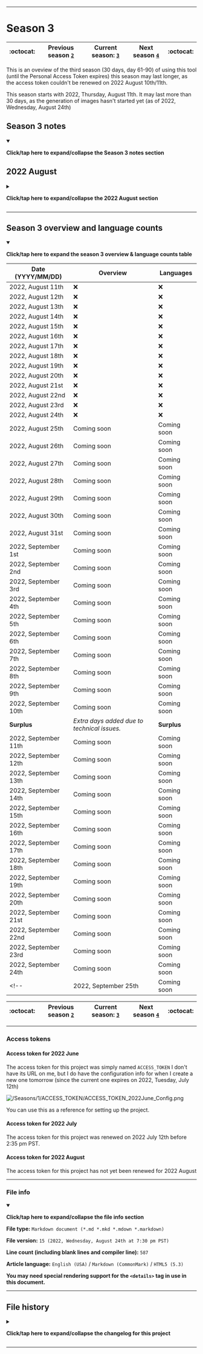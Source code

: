 
***

# Season 3

| :octocat: | Previous season [`2`](/Seasons/2/) | **Current season:** [`3`](/Seasons/3/) | Next season [`4`](/Seasons/4/) | :octocat: |
|---|---|---|---|---|

This is an oveview of the third season (30 days, day 61-90) of using this tool (until the Personal Access Token expires) this season may last longer, as the access token couldn't be renewed on 2022 August 10th/11th.

This season starts with 2022, Thursday, August 11th. It may last more than 30 days, as the generation of images hasn't started yet (as of 2022, Wednesday, August 24th)

<!-- A large segment (well over half) of this season contains no data, due to my GitHub account being flagged for 23 days and counting. !-->

## Season 3 notes

<details open><summary><p lang="en"><b>Click/tap here to expand/collapse the Season 3 notes section</b></p></summary>

## 2022 August

<details><summary><p lang="en"><b>Click/tap here to expand/collapse the 2022 August section</b></p></summary>

<!--

### 2022 August ?th

<details><summary><p lang="en"><b>Click/tap here to expand/collapse the entry for 2022 July 18th</b></p></summary>

**2022 August ?th**

The process ran unsuccessfully today, failing within 3 minutes, and breaking its 1 day consecutive streak.

I put the workflow runs into 5 categories:

- **Category 0:** `Complete failure` - _The process did not run_
- **Category 1:** `R0800` - _Partial success, with 800 out of 1500+ repositories scanned/indexed_
- **Category 2:** `R0900` - _Partial success, with 900 out of 1500+ repositories scanned/indexed_
- **Category 3:** `R1000` - _Moderate success, with 1000 out of 1500+ repositories scanned/indexed_
- **Category 4:** `Complete success` - _The process ran and gave accurate results_

Today was a category 0 day.

I made the observation that when successfully ran, only 10 languages are listed, but when it doesn't run successfully, only 15 languages are listed.

For this repository, I am now including error dumps in Python traceback format (`*.pytb`) which will still be viewable as plain text through `README.pytb` files.

I have noted that a good way to see if it ran correctly or not is to check the overview image card. If it says `No name` instead of my original GitHub username (`Sean P. Myrick V19.1.7.2`) (not my handle, `seanpm2001`) then it ran incorrectly. Otherwise, it worked correctly. For personal usage, I can tell it ran worse when the counted repositories is `800` instead of `900` or `1000` additionally, if my GitHub username doesn't come up, the card puts `0` for the total commit count.

</details>

!-->

### 2022 August 11th

<details open><summary><p lang="en"><b>Click/tap here to expand/collapse the entry for 2022 August 11th</b></p></summary>

**2022 August 11th**

My GitHub account was still suspended today (day 24, or 3 weeks, 3 days) so the process couldn't run. That is the least of my problems, this has caused me an unimaginable amount of stress and fear for several days now, but has been calm since. I am still extremely disappointed and a bit frustrated each day I log on to find that I am still flagged. I recently got a response, but now I had to do the hard thing and delete all my organizations, a huge disappointment to me, and the most painful thing this year. Once this is done, the next appeal will likely go through.

Unfortunately, another fork got thrown in the road, GitHub is refusing to delete my organizations, and also is refusing to let me delete my organizations. There is probably some sneaky workaround, but I am completely stumped now. Update: they unlocked the fork option after my request was rejected. Yesterday, I deleted 140 organizations (14%) on 2022, August 5th, I deleted another 80 (totaling 22% deleted) on 2022 August 6th, and another 60 (totaling 28% deleted) on 2022 August 7th. it is going to take me at least a week to delete all of them. I expect to be done by 2022, Tuesday, August 16th, but I likely won't have my account back on the same day.

I am starting to fear that I won't have my account back by 2022, August 10th, and that the access token will expire before I can renew it. On 2022, August 2nd, it reached the point where an entire half of the season does not have data, as my account was flagged.

Today, the fear came true. Season 2 has ended, with no data for 23 days out of 30 (76.66% of the time) I am unsure how renewal will work. Season 3 has started today, but currently contains no data.

</details> <!-- 2022 August 11th !-->

### 2022 August 12th

<details open><summary><p lang="en"><b>Click/tap here to expand/collapse the entry for 2022 August 12th</b></p></summary>

**2022 August 12th**

My GitHub account was still suspended today (day 25, or 3 weeks, 4 days) so the process couldn't run. That is the least of my problems, this has caused me an unimaginable amount of stress and fear for several days now, but has been calm since. I am still extremely disappointed and a bit frustrated each day I log on to find that I am still flagged. I recently got a response, but now I had to do the hard thing and delete all my organizations, a huge disappointment to me, and the most painful thing this year. Once this is done, the next appeal will likely go through.

Unfortunately, another fork got thrown in the road, GitHub is refusing to delete my organizations, and also is refusing to let me delete my organizations. There is probably some sneaky workaround, but I am completely stumped now. Update: they unlocked the fork option after my request was rejected. Yesterday, I deleted 140 organizations (14%) on 2022, August 5th, I deleted another 80 (totaling 22% deleted) on 2022 August 6th, and another 60 (totaling 28% deleted) on 2022 August 7th. it is going to take me at least a week to delete all of them. I expect to be done by 2022, Tuesday, August 16th, but I likely won't have my account back on the same day.

I am starting to fear that I won't have my account back by 2022, August 10th, and that the access token will expire before I can renew it. On 2022, August 2nd, it reached the point where an entire half of the season does not have data, as my account was flagged.

Today, the fear came true. Season 2 has ended, with no data for 23 days out of 30 (76.66% of the time) I am unsure how renewal will work. Season 3 has started yesterday, but currently contains no data.

</details> <!-- 2022 August 12th !-->

### 2022 August 13th

<details open><summary><p lang="en"><b>Click/tap here to expand/collapse the entry for 2022 August 13th</b></p></summary>

**2022 August 13th**

My GitHub account was still suspended today (day 26, or 3 weeks, 5 days) so the process couldn't run. That is the least of my problems, this has caused me an unimaginable amount of stress and fear for several days now, but has been calm since. I am still extremely disappointed and a bit frustrated each day I log on to find that I am still flagged. I recently got a response, but now I had to do the hard thing and delete all my organizations, a huge disappointment to me, and the most painful thing this year. Once this is done, the next appeal will likely go through.

I am still deleting organizations, and I likely won't have my account back the same day I delete the last one, so image generation won't be resuming for at least 3 days. Season 3 currently contains no data due to this.

</details> <!-- 2022 August 13th !-->

### 2022 August 14th

<details open><summary><p lang="en"><b>Click/tap here to expand/collapse the entry for 2022 August 14th</b></p></summary>

**2022 August 14th**

My GitHub account was still suspended today (day 27, or 3 weeks, 6 days) so the process couldn't run. That is the least of my problems, this has caused me an unimaginable amount of stress and fear for several days now, but has been calm since. I am still extremely disappointed and a bit frustrated each day I log on to find that I am still flagged. I recently got a response, but now I had to do the hard thing and delete all my organizations, a huge disappointment to me, and the most painful thing this year. Once this is done, the next appeal will likely go through.

I am still deleting organizations, and I likely won't have my account back the same day I delete the last one, so image generation won't be resuming for at least 2 days. I expect to finish deleting organizations on 2022, Tuesday, August 16th. Season 3 currently contains no data due to this.

</details> <!-- 2022 August 14th !-->

### 2022 August 15th

<details open><summary><p lang="en"><b>Click/tap here to expand/collapse the entry for 2022 August 15th</b></p></summary>

**2022 August 15th**

My GitHub account was still suspended today (day 28, or 4 weeks, 0 days) so the process couldn't run. That is the least of my problems, this has caused me an unimaginable amount of stress and fear for several days now, but has been calm since. I am still extremely disappointed and a bit frustrated each day I log on to find that I am still flagged. I recently got a response, but now I had to do the hard thing and delete all my organizations, a huge disappointment to me, and the most painful thing this year. Once this is done, the next appeal will likely go through.

I am still deleting organizations, and I likely won't have my account back the same day I delete the last one tomorrow, so image generation won't be resuming for at least 2 days. I expect to finish deleting organizations on 2022, Tuesday, August 16th (tomorrow) Season 3 currently contains no data due to this.

</details> <!-- 2022 August 15th !-->

### 2022 August 16th

<details open><summary><p lang="en"><b>Click/tap here to expand/collapse the entry for 2022 August 16th</b></p></summary>

**2022 August 16th**

My GitHub account was still suspended today (day 29, or 4 weeks, 1 day) so the process couldn't run. That is the least of my problems, this has caused me an unimaginable amount of stress and fear for several days now, but has been calm since. I am still extremely disappointed and a bit frustrated each day I log on to find that I am still flagged. I recently got a response, but now I had to do the hard thing and delete all my organizations, a huge disappointment to me, and the most painful thing this year. Once this is done, the next appeal will likely go through.

I finished deleting organizations today, but I likely won't have my account back today. I am currently deciding what to do next. Season 3 currently contains no data due to this.

</details> <!-- 2022 August 16th !-->

### 2022 August 17th

<details open><summary><p lang="en"><b>Click/tap here to expand/collapse the entry for 2022 August 17th</b></p></summary>

**2022 August 17th**

My GitHub account was still suspended today (day 30, or 4 weeks, 2 days) so the process couldn't run. That is the least of my problems, this has caused me an unimaginable amount of stress and fear for several days now, but has been calm since. I am still extremely disappointed and a bit frustrated each day I log on to find that I am still flagged. I recently got a response, but now I had to do the hard thing and delete all my organizations, a huge disappointment to me, and the most painful thing this year. Once this is done, the next appeal will likely go through.

I finished deleting all of my organizations yesterday, I am waiting for my family to come back (2022, Thursday, August 18th) to decide the next step. Season 3 currently contains no data due to this.

</details> <!-- 2022 August 17th !-->

### 2022 August 18th

<details open><summary><p lang="en"><b>Click/tap here to expand/collapse the entry for 2022 August 18th</b></p></summary>

**2022 August 18th**

My GitHub account was still suspended today (day 31, or 4 weeks, 3 days) so the process couldn't run. That is the least of my problems, this has caused me an unimaginable amount of stress and fear for several days now, but has been calm since. I am still extremely disappointed and a bit frustrated each day I log on to find that I am still flagged. I recently got a response, but now I had to do the hard thing and delete all my organizations, a huge disappointment to me, and the most painful thing this year. Once this is done, the next appeal will likely go through.

I finished deleting all of my organizations yesterday, I am waiting to start the next step. Season 3 cannot start yet due to this.

</details> <!-- 2022 August 18th !-->

### 2022 August 19th

<details open><summary><p lang="en"><b>Click/tap here to expand/collapse the entry for 2022 August 19th</b></p></summary>

**2022 August 19th**

My GitHub account was still suspended today (day 32, or 4 weeks, 4 days) so the process couldn't run. That is the least of my problems, this has caused me an unimaginable amount of stress and fear for several days now, but has been calm since. I am still extremely disappointed and a bit frustrated each day I log on to find that I am still flagged. I recently got a response, but now I had to do the hard thing and delete all my organizations, a huge disappointment to me, and the most painful thing this year. Once this is done, the next appeal will likely go through.

I finished deleting all of my organizations a few days ago, I am waiting to start the next step. Season 3 cannot start yet due to this.

</details> <!-- 2022 August 19th !-->

### 2022 August 20th

<details open><summary><p lang="en"><b>Click/tap here to expand/collapse the entry for 2022 August 20th</b></p></summary>

**2022 August 20th**

My GitHub account was still suspended today (day 33, or 4 weeks, 5 days) so the process couldn't run. That is the least of my problems, this has caused me an unimaginable amount of stress and fear for several days now, but has been calm since. I am still extremely disappointed and a bit frustrated each day I log on to find that I am still flagged. I recently got a response, but now I had to do the hard thing and delete all my organizations, a huge disappointment to me, and the most painful thing this year. Once this is done, the next appeal will likely go through.

I finished deleting all of my organizations on 2022, Wednesday, August 17th, I sent an appeal last night, and am still awaiting a response. Season 3 cannot start yet due to this.

</details> <!-- 2022 August 20th !-->

### 2022 August 21st

<details open><summary><p lang="en"><b>Click/tap here to expand/collapse the entry for 2022 August 21st</b></p></summary>

**2022 August 21st**

My GitHub account was still suspended today (day 34, or 4 weeks, 6 days) so the process couldn't run. That is the least of my problems, this has caused me an unimaginable amount of stress and fear for several days now, but has been calm since. I am still extremely disappointed and a bit frustrated each day I log on to find that I am still flagged. I recently got a response, but now I had to do the hard thing and delete all my organizations, a huge disappointment to me, and the most painful thing this year. Once this is done, the next appeal will likely go through.

I finished deleting all of my organizations on 2022, Wednesday, August 17th, I sent an appeal on 2022, Friday, August 19th, and am still awaiting a response. Season 3 cannot start yet due to this.

</details> <!-- 2022 August 21st !-->

### 2022 August 22nd

<details open><summary><p lang="en"><b>Click/tap here to expand/collapse the entry for 2022 August 22nd</b></p></summary>

**2022 August 22nd**

My GitHub account was still suspended today (day 35, or 5 weeks, 0 days) so the process couldn't run. That is the least of my problems, this has caused me an unimaginable amount of stress and fear for several days now, but has been calm since. I am still extremely disappointed and a bit frustrated each day I log on to find that I am still flagged. I recently got a response, but now I had to do the hard thing and delete all my organizations, a huge disappointment to me, and the most painful thing this year. Once this is done, the next appeal will likely go through.

I finished deleting all of my organizations on 2022, Wednesday, August 17th, I sent an appeal on 2022, Friday, August 19th, and am still awaiting a response. Season 3 cannot start yet due to this.

</details> <!-- 2022 August 22nd !-->

### 2022 August 23rd

<details open><summary><p lang="en"><b>Click/tap here to expand/collapse the entry for 2022 August 23rd</b></p></summary>

**2022 August 23rd**

My GitHub account was still suspended today (day 36, or 5 weeks, 1 day) so the process couldn't run. That is the least of my problems, this has caused me an unimaginable amount of stress and fear for several days now, but has been calm since. I am still extremely disappointed and a bit frustrated each day I log on to find that I am still flagged. I recently got a response, but now I had to do the hard thing and delete all my organizations, a huge disappointment to me, and the most painful thing this year. Once this is done, the next appeal will likely go through.

I finished deleting all of my organizations on 2022, Wednesday, August 17th, I sent an appeal on 2022, Friday, August 19th, and am still awaiting a response. Season 3 cannot start yet due to this.

</details> <!-- 2022 August 23rd !-->

### 2022 August 24th

<details open><summary><p lang="en"><b>Click/tap here to expand/collapse the entry for 2022 August 24th</b></p></summary>

**2022 August 24th**

My GitHub account was still suspended today (day 37, or 5 weeks, 2 days) so the process couldn't run. That is the least of my problems, this has caused me an unimaginable amount of stress and fear for several days now, but has been calm since. I am still extremely disappointed and a bit frustrated each day I log on to find that I am still flagged. I recently got a response, but now I had to do the hard thing and delete all my organizations, a huge disappointment to me, and the most painful thing this year. Once this is done, the next appeal will likely go through.

I finished deleting all of my organizations on 2022, Wednesday, August 17th, I sent an appeal on 2022, Friday, August 19th, and am still awaiting a response. Season 3 cannot start yet due to this.

</details> <!-- 2022 August 24th !-->

</details> <!-- 2022 August !-->

</details> <!-- Season 3 !-->

***

## Season 3 overview and language counts

<details open><summary><p lang="en"><b>Click/tap here to expand the season 3 overview & language counts table</b></p></summary>

| Date (YYYY/MM/DD) | Overview | Languages |
|---|---|---|
| 2022, August 11th | :x: | :x: |
| 2022, August 12th | :x: | :x: |
| 2022, August 13th | :x: | :x: |
| 2022, August 14th | :x: | :x: |
| 2022, August 15th | :x: | :x: |
| 2022, August 16th | :x: | :x: |
| 2022, August 17th | :x: | :x: |
| 2022, August 18th | :x: | :x: |
| 2022, August 19th | :x: | :x: |
| 2022, August 20th | :x: | :x: |
| 2022, August 21st | :x: | :x: |
| 2022, August 22nd | :x: | :x: |
| 2022, August 23rd | :x: | :x: |
| 2022, August 24th | :x: | :x: |
| 2022, August 25th | Coming soon | Coming soon |
| 2022, August 26th | Coming soon | Coming soon |
| 2022, August 27th | Coming soon | Coming soon |
| 2022, August 28th | Coming soon | Coming soon |
| 2022, August 29th | Coming soon | Coming soon |
| 2022, August 30th | Coming soon | Coming soon |
| 2022, August 31st | Coming soon | Coming soon |
| 2022, September 1st | Coming soon | Coming soon |
| 2022, September 2nd | Coming soon | Coming soon |
| 2022, September 3rd | Coming soon | Coming soon |
| 2022, September 4th | Coming soon | Coming soon |
| 2022, September 5th | Coming soon | Coming soon |
| 2022, September 6th | Coming soon | Coming soon |
| 2022, September 7th | Coming soon | Coming soon |
| 2022, September 8th | Coming soon | Coming soon |
| 2022, September 9th | Coming soon | Coming soon |
| 2022, September 10th | Coming soon | Coming soon |
| **Surplus** | _Extra days added due to technical issues._ | **Surplus** |
| 2022, September 11th | Coming soon | Coming soon |
| 2022, September 12th | Coming soon | Coming soon |
| 2022, September 13th | Coming soon | Coming soon |
| 2022, September 14th | Coming soon | Coming soon |
| 2022, September 15th | Coming soon | Coming soon |
| 2022, September 16th | Coming soon | Coming soon |
| 2022, September 17th | Coming soon | Coming soon |
| 2022, September 18th | Coming soon | Coming soon |
| 2022, September 19th | Coming soon | Coming soon |
| 2022, September 20th | Coming soon | Coming soon |
| 2022, September 21st | Coming soon | Coming soon |
| 2022, September 22nd | Coming soon | Coming soon |
| 2022, September 23rd | Coming soon | Coming soon |
| 2022, September 24th | Coming soon | Coming soon |
<!-- | 2022, September 25th | Coming soon | Coming soon | !-->

</details>

| :octocat: | Previous season [`2`](/Seasons/2/) | **Current season:** [`3`](/Seasons/3/) | Next season [`4`](/Seasons/4/) | :octocat: |
|---|---|---|---|---|

***

### Access tokens

#### Access token for 2022 June

The access token for this project was simply named `ACCESS_TOKEN` I don't have its URL on me, but I do have the configuration info for when I create a new one tomorrow (since the current one expires on 2022, Tuesday, July 12th)

![/Seasons/1/ACCESS_TOKEN/ACCESS_TOKEN_2022June_Config.png](/Seasons/1/ACCESS_TOKEN/ACCESS_TOKEN_2022June_Config.png)

You can use this as a reference for setting up the project.

#### Access token for 2022 July

The access token for this project was renewed on 2022 July 12th before 2:35 pm PST.

#### Access token for 2022 August

The access token for this project has not yet been renewed for 2022 August

***

### File info

<details open><summary><p lang="en"><b>Click/tap here to expand/collapse the file info section</b></p></summary>

**File type:** `Markdown document (*.md *.mkd *.mdown *.markdown)`

**File version:** `15 (2022, Wednesday, August 24th at 7:30 pm PST)`

**Line count (including blank lines and compiler line):** `587`

**Article language:** `English (USA)` / `Markdown (CommonMark)` / `HTML5 (5.3)`

**You may need special rendering support for the `<details>` tag in use in this document.**

</details>

***

## File history

<details><summary><p lang="en"><b>Click/tap here to expand/collapse the changelog for this project</b></p></summary>

<details><summary><p lang="en"><b>Version 1 (2022, Wednesday, August 10th at 6:01 pm PST)</b></p></summary>

**This version was made by:** [`@seanpm2001`](https://github.com/seanpm2001/)

[View this version separately](/Seasons/3/!OldVersions/README/English/USA/README_V1.md)

> Changes:

- [x] Started the file
- [x] Added the title section
- [x] Added the main table
- [x] Separated the access token section
- - [x] Added the master access token section
- - [x] Split off to the 2022 June and 2022 July access token sections
- - [x] Added the 2022 August access token section
- [x] Remodified the file for season 3
- [x] Added the file info section
- [x] Added the file history section
- [ ] No other changes in version 1

</details>

<details><summary><p lang="en"><b>Version 2 (2022, Thursday, August 11th at 7:47 pm PST)</b></p></summary>

**This version was made by:** [`@seanpm2001`](https://github.com/seanpm2001/)

[View this version separately](/Seasons/3/!OldVersions/README/English/USA/README_V2.md)

> Changes:

- [x] Updated the main table
- [x] Added an entry for 2022 August 11th
- [x] Updated the file info section
- [x] Updated the file history section
- [ ] No other changes in version 2

</details>

<details><summary><p lang="en"><b>Version 3 (2022, Friday, August 12th at 5:47 pm PST)</b></p></summary>

**This version was made by:** [`@seanpm2001`](https://github.com/seanpm2001/)

[View this version separately](/Seasons/3/!OldVersions/README/English/USA/README_V3.md)

> Changes:

- [x] Updated the main table
- [x] Added an entry for 2022 August 12th
- [x] Updated the file info section
- [x] Updated the file history section
- [ ] No other changes in version 3

</details>

<details><summary><p lang="en"><b>Version 4 (2022, Saturday, August 13th at 6:00 pm PST)</b></p></summary>

**This version was made by:** [`@seanpm2001`](https://github.com/seanpm2001/)

[View this version separately](/Seasons/3/!OldVersions/README/English/USA/README_V4.md)

> Changes:

- [x] Updated the main table
- [x] Added an entry for 2022 August 13th
- [x] Updated the file info section
- [x] Updated the file history section
- [ ] No other changes in version 4

</details>

<details><summary><p lang="en"><b>Version 5 (2022, Sunday, August 14th at 5:42 pm PST)</b></p></summary>

**This version was made by:** [`@seanpm2001`](https://github.com/seanpm2001/)

[View this version separately](/Seasons/3/!OldVersions/README/English/USA/README_V5.md)

> Changes:

- [x] Updated the main table
- [x] Added an entry for 2022 August 14th
- [x] Updated the file info section
- [x] Updated the file history section
- [ ] No other changes in version 5

</details>

<details><summary><p lang="en"><b>Version 6 (2022, Monday, August 15th at 7:46 pm PST)</b></p></summary>

**This version was made by:** [`@seanpm2001`](https://github.com/seanpm2001/)

[View this version separately](/Seasons/3/!OldVersions/README/English/USA/README_V6.md)

> Changes:

- [x] Updated the main table
- [x] Added an entry for 2022 August 15th
- [x] Updated the file info section
- [x] Updated the file history section
- [ ] No other changes in version 6

</details>

<details><summary><p lang="en"><b>Version 7 (2022, Tuesday, August 16th at 3:43 pm PST)</b></p></summary>

**This version was made by:** [`@seanpm2001`](https://github.com/seanpm2001/)

[View this version separately](/Seasons/3/!OldVersions/README/English/USA/README_V7.md)

> Changes:

- [x] Updated the main table
- [x] Added an entry for 2022 August 16th
- [x] Updated the file info section
- [x] Updated the file history section
- [ ] No other changes in version 7

</details>

<details><summary><p lang="en"><b>Version 8 (2022, Wednesday, August 17th at 4:58 pm PST)</b></p></summary>

**This version was made by:** [`@seanpm2001`](https://github.com/seanpm2001/)

[View this version separately](/Seasons/3/!OldVersions/README/English/USA/README_V8.md)

> Changes:

- [x] Updated the main table
- [x] Added an entry for 2022 August 17th
- [x] Updated the file info section
- [x] Updated the file history section
- [ ] No other changes in version 8

</details>

<details><summary><p lang="en"><b>Version 9 (2022, Thursday, August 18th at 7:04 pm PST)</b></p></summary>

**This version was made by:** [`@seanpm2001`](https://github.com/seanpm2001/)

[View this version separately](/Seasons/3/!OldVersions/README/English/USA/README_V9.md)

> Changes:

- [x] Updated the main table
- [x] Added an entry for 2022 August 18th
- [x] Updated the file info section
- [x] Updated the file history section
- [ ] No other changes in version 9

</details>

<details><summary><p lang="en"><b>Version 10 (2022, Friday, August 19th at 4:24 pm PST)</b></p></summary>

**This version was made by:** [`@seanpm2001`](https://github.com/seanpm2001/)

[View this version separately](/Seasons/3/!OldVersions/README/English/USA/README_V10.md)

> Changes:

- [x] Updated the main table
- [x] Added an entry for 2022 August 19th
- [x] Updated the file info section
- [x] Updated the file history section
- [ ] No other changes in version 10

</details>

<details><summary><p lang="en"><b>Version 11 (2022, Saturday, August 20th at 5:44 pm PST)</b></p></summary>

**This version was made by:** [`@seanpm2001`](https://github.com/seanpm2001/)

[View this version separately](/Seasons/3/!OldVersions/README/English/USA/README_V11.md)

> Changes:

- [x] Updated the main table
- [x] Added an entry for 2022 August 20th
- [x] Updated the file info section
- [x] Updated the file history section
- [ ] No other changes in version 11

</details>

<details><summary><p lang="en"><b>Version 12 (2022, Sunday, August 21st at 6:09 pm PST)</b></p></summary>

**This version was made by:** [`@seanpm2001`](https://github.com/seanpm2001/)

[View this version separately](/Seasons/3/!OldVersions/README/English/USA/README_V12.md)

> Changes:

- [x] Updated the main table
- [x] Added an entry for 2022 August 21st
- [x] Updated the file info section
- [x] Updated the file history section
- [ ] No other changes in version 12

</details>

<details><summary><p lang="en"><b>Version 13 (2022, Monday, August 22nd at 5:33 pm PST)</b></p></summary>

**This version was made by:** [`@seanpm2001`](https://github.com/seanpm2001/)

[View this version separately](/Seasons/3/!OldVersions/README/English/USA/README_V13.md)

> Changes:

- [x] Updated the main table
- [x] Added an entry for 2022 August 22nd
- [x] Updated the file info section
- [x] Updated the file history section
- [ ] No other changes in version 13

</details>

<details><summary><p lang="en"><b>Version 14 (2022, Tuesday, August 23rd at 6:38 pm PST)</b></p></summary>

**This version was made by:** [`@seanpm2001`](https://github.com/seanpm2001/)

[View this version separately](/Seasons/3/!OldVersions/README/English/USA/README_V14.md)

> Changes:

- [x] Updated the main table
- [x] Added an entry for 2022 August 23rd
- [x] Updated the file info section
- [x] Updated the file history section
- [ ] No other changes in version 14

</details>

<details><summary><p lang="en"><b>Version 15 (2022, Wednesday, August 24th at 7:30 pm PST)</b></p></summary>

**This version was made by:** [`@seanpm2001`](https://github.com/seanpm2001/)

[View this version separately](/Seasons/3/!OldVersions/README/English/USA/README_V15.md)

> Changes:

- [x] Updated the main table
- [x] Added an entry for 2022 August 24th
- [x] Updated the file info section
- [x] Updated the file history section
- [ ] No other changes in version 15

</details>

</details>

***

